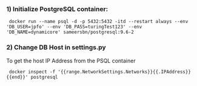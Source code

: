 ### 1) Initialize PostgreSQL container:
```
 docker run --name psql -d -p 5432:5432 -itd --restart always --env 'DB_USER=jpfo' --env 'DB_PASS=turingTest123' --env 'DB_NAME=dynamicore' sameersbn/postgresql:9.6-2

```

### 2) Change DB Host in settings.py
To get the host IP Address from the PSQL container
```
 docker inspect -f '{{range.NetworkSettings.Networks}}{{.IPAddress}}{{end}}' postgresql 

```